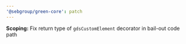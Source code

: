 ```yaml
---
'@sebgroup/green-core': patch
---
```


**Scoping:** Fix return type of `gdsCustomElement` decorator in bail-out code path
